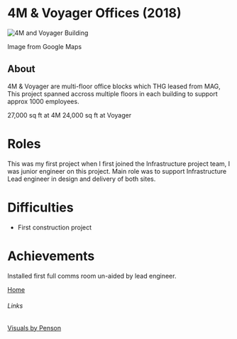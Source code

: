 # 4M & Voyager Offices (2018)

<img src="./CV/Images/4m-voyager.png" alt="4M and Voyager Building">



Image from Google Maps

## About

4M & Voyager are multi-floor office blocks which THG leased from MAG, This project spanned accross multiple floors in each building to support approx 1000 employees.

27,000 sq ft at 4M
24,000 sq ft at Voyager

# Roles

This was my first project when I first joined the Infrastructure project team, I was junior engineer on this project. Main role was to support Infrastructure Lead engineer in design and delivery of both sites.

# Difficulties

- First construction project

# Achievements

Installed first full comms room un-aided by lead engineer.

[Home](../index.md)

###### Links

[Visuals by Penson](https://penson.co/en/works/4m-voyager-workspace-the-hut-group)
